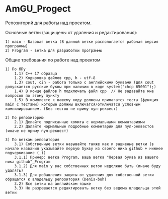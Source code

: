 # AmGU_Progect
Репозиторий для работы над проектом. 
        
Основные ветви (защищены от удаления и редактирования):

 	1) main - Базовая ветка (В данной ветке распологается рабочая версия программы)
	2) Program - ветка для разработки программы

Общие требования по работе над проектом

    1) По ЯПу
        1.1) C++ 17 образца 
        1.2) Кодировка файлов cpp, h - utf-8
        1.3) cout, cin - работа только с английскими буквами (для cout допускается русские буквы при наличии в коде system("chcp 65001");)
        1.4) В конце файлов h подключать файл cpp  // Не задавайте мне вопросов по этому пункту 
        1.5) В комплекте к вашему коду должены прилагатся тесты (функция main с тестами) которые должны включатся/отключатся условным компилированием. (Без тестов не приму пул-реквест)
    
    2) По репозиторию
        2.1) Делайте подписанные комиты с нормальными коминтариями
        2.2) Далайте нормальные подробные коментарии для пул-реквестов (иначе не приму пул-реквест)
    
    3) По веткам репозитория
        3.1) Собственные ветки называйте также как и защиеные ветки (в начале названия указывайте первую букву из своего ника github + нижнее подчеркивание (_))
        3.1.1) Пример: ветка Program, ваша ветка "Первая буква из вашего ника github"_Program
        3.1.2) Для main у вас собственных веток недолжно быть (иначе буду удалять)
        3.1.3) Для добавления защиты от удаления для собственной ветки обращатся к владельцу репозитория (Denis-buh)
        3.2) Все ветки на английском языке
        3.3) Не разрешается редактировать ветку без ведома владельца этой ветки

